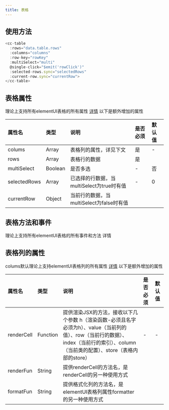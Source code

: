 ```yaml
---
title: 表格
---
```


## 使用方法

```javascript
<cc-table
  :rows="data.table.rows"
  :columns="columns"
  :row-key="rowKey"
  :multiSelect="multi"
  @single-click="$emit('rowClick')"
  :selected-rows.sync="selectedRows"
  :current-row.sync="currentRow">
</cc-table>
```

## 表格属性

理论上支持所有elementUI表格的所有属性 [详情](https://element.faas.ele.me/#/zh-CN/component/table#table-attributes) 以下是额外增加的属性

| 属性名 | 类型 | 说明 | 是否必须 | 默认值 |
| :--- | :--- | :--- | :--- | :--- |
| colums | Array | 表格列的属性，详见下文 | 是 | - |
| rows | Array | 表格行的数据 | 是 |  |
| multiSelect | Boolean | 是否多选 | - | 否 |
| selectedRows | Array | 已选择的行数据，当multiSelect为true时有值 | - | 0 |
| currentRow | Object | 当前行的数据，当multiSelect为false时有值 |  |  |

## 表格方法和事件

理论上支持所有elementUI表格的所有事件和方法 详情

## 表格列的属性

colums默认理论上支持elementUI表格列的所有属性 [详情](https://element.faas.ele.me/#/zh-CN/component/table#table-column-attributes) 以下是额外增加的属性

| 属性名 | 类型 | 说明 | 是否必须 | 默认值 |
| :--- | :--- | :--- | :--- | :--- |
| renderCell | Function | 提供渲染JSX的方法，接收以下几个参数 h（渲染函数-必须且名字必须为h）、value（当前列的值）、row（当前行的数据）、index（当前行的索引）、column（当前类的配置）、store（表格内部的store） | - | - |
| renderFun | String | 提供renderCell的方法名，是renderCell的另一种使用方式 |  |  |
| formatFun | String | 提供格式化列的方法名，是elementUI表格列属性formatter的另一种使用方式 |  |  |